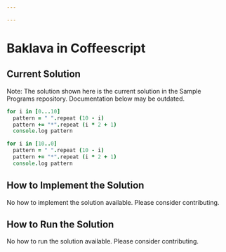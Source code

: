 ```yaml
---

---
```


# Baklava in Coffeescript

## Current Solution

Note: The solution shown here is the current solution in the Sample Programs repository. Documentation below may be outdated.

```Coffeescript
for i in [0...10]
  pattern = " ".repeat (10 - i)
  pattern += "*".repeat (i * 2 + 1)
  console.log pattern

for i in [10..0]
  pattern = " ".repeat (10 - i)
  pattern += "*".repeat (i * 2 + 1)
  console.log pattern
```

## How to Implement the Solution

No how to implement the solution available. Please consider contributing.

## How to Run the Solution

No how to run the solution available. Please consider contributing.